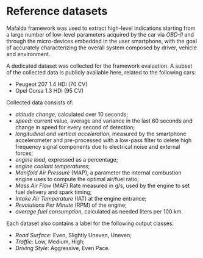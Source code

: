 # Reference datasets

Mafalda framework was used to extract high-level indications starting from a large number of low-level parameters acquired by the car via _OBD-II_ and through the micro-devices embedded in the user smartphone, with the goal of accurately characterizing the overall system composed by driver, vehicle and environment.

A dedicated dataset was collected for the framework evaluation. A subset of the collected data is publicly available here, related to the following cars:

- Peugeot 207 1.4 HDi (70 CV)
- Opel Corsa 1.3 HDi (95 CV) 

Collected data consists of:

- *altitude change*, calculated over 10 seconds;
- *speed*: current value, average and variance in the last 60 seconds and change in speed for every second of detection;
- *longitudinal and vertical acceleration*, measured by the smartphone accelerometer and pre-processed with a low-pass filter to delete high frequency signal components due to electrical noise and external forces;
- *engine load*, expressed as a percentage;
- *engine coolant temperatures*;
- *Manifold Air Pressure* (MAP), a parameter the internal combustion engine uses to compute the optimal air/fuel ratio;
- *Mass Air Flow* (MAF) Rate measured in g/s, used by the engine to set fuel delivery and spark timing;
- *Intake Air Temperature* (IAT) at the engine entrance;
- *Revolutions Per Minute* (RPM) of the engine;
- *average fuel consumption*, calculated as needed liters per 100 km.

Each dataset also contains a label for the following output classes:

- *Road Surface*: Even, Slightly Uneven, Uneven; 
- *Traffic*: Low, Medium, High;
- *Driving Style*: Aggressive, Even Pace.
